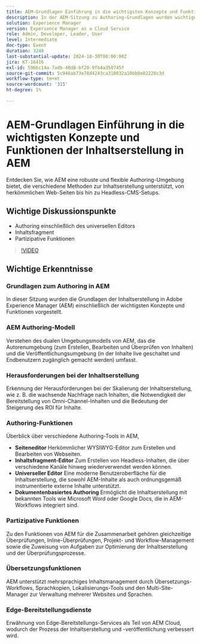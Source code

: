 ```yaml
---
title: AEM-Grundlagen Einführung in die wichtigsten Konzepte und Funktionen der Inhaltserstellung in AEM
description: In der AEM-Sitzung zu Authoring-Grundlagen wurden wichtige Konzepte behandelt, etwa das duale Umgebungsmodell, Herausforderungen bei der Inhaltserstellung, Authoring-Tools, Funktionen für die Zusammenarbeit und Übersetzung sowie Edge-Bereitstellungs-Services.
solution: Experience Manager
version: Experience Manager as a Cloud Service
role: Admin, Developer, Leader, User
level: Intermediate
doc-type: Event
duration: 3248
last-substantial-update: 2024-10-30T00:00:00Z
jira: KT-16416
exl-id: 5966c14a-7adb-48d8-bf20-9fb4a350745f
source-git-commit: 5c946ab73e78d4243ca310032a10bb8e82228c3d
workflow-type: tm+mt
source-wordcount: '315'
ht-degree: 1%

---
```


# AEM-Grundlagen Einführung in die wichtigsten Konzepte und Funktionen der Inhaltserstellung in AEM

Entdecken Sie, wie AEM eine robuste und flexible Authoring-Umgebung bietet, die verschiedene Methoden zur Inhaltserstellung unterstützt, von herkömmlichen Web-Seiten bis hin zu Headless-CMS-Setups.

## Wichtige Diskussionspunkte

* Authoring einschließlich des universellen Editors
* Inhaltsfragment
* Partizipative Funktionen

>[!VIDEO](https://video.tv.adobe.com/v/3435747/?learn=on)

## Wichtige Erkenntnisse

### Grundlagen zum Authoring in AEM

In dieser Sitzung wurden die Grundlagen der Inhaltserstellung in Adobe Experience Manager (AEM) einschließlich der wichtigsten Konzepte und Funktionen vorgestellt.

### AEM Authoring-Modell

Verstehen des dualen Umgebungsmodells von AEM, das die Autorenumgebung (zum Erstellen, Bearbeiten und Überprüfen von Inhalten) und die Veröffentlichungsumgebung (in der Inhalte live geschaltet und Endbenutzern zugänglich gemacht werden) umfasst.

### Herausforderungen bei der Inhaltserstellung

Erkennung der Herausforderungen bei der Skalierung der Inhaltserstellung, wie z. B. die wachsende Nachfrage nach Inhalten, die Notwendigkeit der Bereitstellung von Omni-Channel-Inhalten und die Bedeutung der Steigerung des ROI für Inhalte. &#x200B;

### Authoring-Funktionen

Überblick über verschiedene Authoring-Tools in AEM,

* **Seiteneditor** Herkömmlicher WYSIWYG-Editor zum Erstellen und Bearbeiten von Webseiten. &#x200B;
* **Inhaltsfragment-Editor** Zum Erstellen von Headless-Inhalten, die über verschiedene Kanäle hinweg wiederverwendet werden können. &#x200B;
* **Universeller Editor** Eine moderne Benutzeroberfläche für die Inhaltserstellung, die sowohl AEM-Inhalte als auch ordnungsgemäß instrumentierte externe Inhalte unterstützt. &#x200B;
* **Dokumentenbasiertes Authoring** Ermöglicht die Inhaltserstellung mit bekannten Tools wie Microsoft Word oder Google Docs, die in AEM-Workflows integriert sind. &#x200B;

### Partizipative Funktionen

Zu den Funktionen von AEM für die Zusammenarbeit gehören gleichzeitige Überprüfungen, Inline-Überprüfungen, Projekt- und Workflow-Management sowie die Zuweisung von Aufgaben zur Optimierung der Inhaltserstellung und der Überprüfungsprozesse.

### Übersetzungsfunktionen

AEM unterstützt mehrsprachiges Inhaltsmanagement durch Übersetzungs-Workflows, Sprachkopien, Lokalisierungs-Tools und den Multi-Site-Manager zur Verwaltung mehrerer Websites und Sprachen.

### Edge-Bereitstellungsdienste

Erwähnung von Edge-Bereitstellungs-Services als Teil von AEM Cloud, wodurch der Prozess der Inhaltserstellung und -veröffentlichung verbessert wird.
